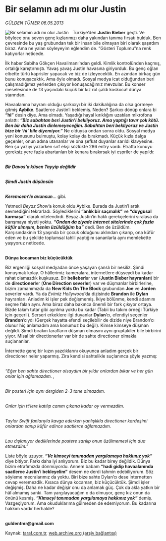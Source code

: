 # Bir selamın adı mı olur Justin

*GÜLDEN TÜMER 06.05.2013*

<div class="yazi"><img align="left" alt="Bir selamın adı mı olur Justin" border="0" src="http://www.taraf.com.tr/fotoraflar/makaleler/bir-selamin-adi-mi-olur-justin_2251_orijinal.jpg" style="border-right-width:10px; border-color:#FFFFFF"/><p>Türkiye’den <b>Justin Bieber</b> geçti. Ve böylece onu seven genç kızlarımızı daha yakından tanıma fırsatı bulduk. Ben çevresinde bu yaş grubundan tek bir insan bile olmayan biri olarak şaşırdım biraz. Ama ne yalan söyleyeyim eğlendim de. “Gösteri Toplumu”na renk katıyorlar neticede. </p>
<p>İlk haber Sabiha Gökçen Havalimanı’ndan geldi. Kimlik kontrolünden kaçmış, ortalığı karıştırmıştı. Yavaş yavaş Justin havasına giriyorduk. Bu genç oğlan elbette türlü kaprisler yapacak ve biz de izleyecektik. En azından birkaç gün bunu konuşacaktık. Ama öyle olmadı. Sosyal medya icat olduğundan beri çalışmadığımız yerlerden çıkıyor konuşacağımız mevzular. Bu konser meselesinde de 13 yaşındaki küçük bir kız rol çaldı koskoca! dünya starından. </p>
<p>Havaalanına hayranı olduğu şarkıcıyı bir iki dakikalığına da olsa görmeye gitmiş <b>Aybike</b>. Saatlerce Justin’i beklemiş. Neden? Şarkıcı dönüp onlara bi <b>“hi”</b> desin diye. Ama olmadı. Yaşadığı hayal kırıklığını uzatılan mikrofona anlattı: <b><i>“Biz sabahtan beri Justin’i bekliyoruz. Ama yaptığı tavır çok kötü. Ben bir daha Justin dinlemeyeceğim. Sabahtan beri bekliyoruz ve Justin bize bir ‘hi’ bile diyemiyor.”</i></b> Ne olduysa ondan sonra oldu. Sosyal medya yeni konusunu bulmuştu, kolay kolay da bırakmadı. Küçük kızla dalga geçenler, onun adına utananlar ve ona şefkat duyanlar sarıldı klavyesine. Ben şu yazıyı yazarken sırf ekşi sözlükte 286 entry vardı. Etrafta konuyu gereksiz yere fazla abartanları bir kenara bırakırsak iyi espriler de yapıldı: </p>
<p><b><i><br/> Bir Davos’a küsen Tayyip değildir </i></b></p>
<p><b><i><br/> Şimdi Justin düşünsün </i></b></p>
<p><b><i><br/> Keremcem’le avunsun</i></b>... gibi.</p>
<p>Yetmedi <i>Beyaz Show</i>’a konuk oldu Aybike. Burada da Justin’i artık sevmediğini tekrarladı. Söylediklerini <b>“anlık bir saçmalık”</b> ve <b>“duygusal karmaşa”</b> olarak nitelendirdi. Beyaz Justin’in haklı gerekçelerini sıralasa da barışmaya niyeti yoktu. <b><i>“Ondan da ziyade internet sitelerinde çok fazla küfür almışım, benim üzüldüğüm bu”</i></b> dedi. Ben de üzüldüm. Karşısındakinin 13 yaşında bir çocuk olduğunu aklından çıkarıp, ona küfür eden ve bu şekilde toplumsal tahlil yaptığını sananlarla aynı memlekette yaşıyoruz neticede. </p>
<p><b><br/>Dünya kocaman biz küçücüktük </b></p>
<p>Biz ergenliği sosyal medyadan önce yaşayan şanslı bir nesiliz. Şimdi konuşmak kolay. O hâllerimiz kameralara, internetlere düşseydi bu kadar rahat olamazdık kuşkusuz. Bir <b>belieber</b>lar var (<b>Justin Bieber hayranları</b>) bir de <b>directioner</b>ler (<b>One Direction severler</b>) var ve düşmanlar birbirlerine, bizim zamanımızda da <b>New Kids On The Block</b> grubundan <b>Joe</b> ve <b>Jorden</b> severler vardı. Ya da <i>Evimiz Hollywood</i>’da dizisinde <b>Brandon</b> ile <b>Dylan</b> hayranları. Anladım ki işler pek değişmemiş. İkiye bölünme, kendi adamını seçme falan aynı. Ama biraz daha bakınca önemli bir fark çıkıyor ortaya. Bizde takım tutar gibi ayrılma yoktu bu kadar (Tabii bu takım örneği Türkiye için geçerli). Serseri erkeklere ilgi duyanlar <b>Dylan</b>’cı, efendiyi seçenler <b>Brandon</b>’cıydı (Gerçek hayatta efendi seçilebilir de dizide niye Brandon’cı olunur hiç anlamadım ama konumuz bu değil). Kimse kimseye düşman değildi. Şimdi bırakın tarafların düşman olmasını aynı gruptakiler bile birbirini yiyor. Misal bir directionerlar var bir de sahte directioner olmakla suçlananlar. </p>
<p>İnternette genç bir kızın yazdıklarını okuyunca anladım gerçek bir directioner neler yaparmış. Zira kendisi sahtelikle suçlanınca şöyle yazmış: </p>
<p><i><br/>“Eğer ben sahte directioner olsaydım bir yıldır onlardan bıkar ve her gün onlar için ağlamazdım. ,</i></p>
<p><i><br/>Bir posteri için aynı dergiden 2-3 tane almazdım. </i></p>
<p><i><br/>Onlar için tt’lere katılıp canım çıkana kadar oy vermezdim. </i></p>
<p><i><br/>Taylor Swift fanlarıyla kavga ederken yanlışlıkla directioner kardeşimi onlardan sanıp küfür edince saatlerce ağlamazdım. </i></p>
<p><i><br/>Lou dışlanıyor dediklerinde postere sarılıp onun üzülmemesi için dua etmezdim.” </i></p>
<p>Liste böyle uzuyor. <b><i>“Ve kimseyi tanımadan yargılamaya hakkınız yok”</i></b> diye bitiyor. Farkı daha iyi anlıyorum. Biz bu kadar birey değildik. Dünya bizim etrafımızda dönmüyordu. Annem babam <b>“hadi gidip havaalanında saatlerce Justin’i bekleyelim”</b> desem ne derdi tahmin edebiliyorum. Söz söyleme mecralarımız da yoktu. Biri bize sahte Dylan’cı dese internetten cevap veremezdik. Kısaca dünya kocaman, biz küçücüktük. Şimdi işler değişmiş. Daha ne kadar değişir onu da anlamak güç. Çok da akla yatkın bir hâl almamış sanki. Tam yargılayacağım o da olmuyor, genç kız onun da önünü kesmiş. <b><i>“Kimseyi tanımadan yargılamaya hakkınız yok”</i></b> demiş. Vazgeçiyorum. Ama okuduklarıma gülmeden de edemiyorum. Bu kadarına hakkım vardır herhalde?</p><b>
<p><br/>guldentmr@gmail.com</p>
</b>
</div>

Kaynak: [taraf.com.tr](http://www.taraf.com.tr/gulden-tumer/makale-bir-selamin-adi-mi-olur-justin.htm), [web.archive.org (arşiv bağlantısı)](http://web.archive.org/web/20131107130924/http://www.taraf.com.tr/gulden-tumer/makale-bir-selamin-adi-mi-olur-justin.htm)
